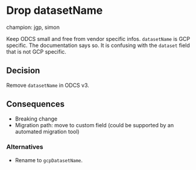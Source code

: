 # Drop datasetName

champion: jgp, simon

Keep ODCS small and free from vendor specific infos. 
`datasetName` is GCP specific. 
The documentation says so. 
It is confusing with the `dataset` field that is not GCP specific.

## Decision

Remove `datasetName` in ODCS v3.

## Consequences

- Breaking change
- Migration path: move to custom field (could be supported by an automated migration tool)

### Alternatives

- Rename to `gcpDatasetName`.
 
